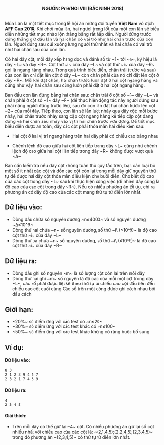 **<center>NGUỒN: PreVNOI Ⅷ (BẮC NINH 2018)</center>**
<br>

Múa Lân là một tiết mục trong lễ hội ăn mừng đội tuyển **Việt Nam** vô địch **AFF Cup 2018**. Khi chơi múa lân, hai người trong lốt của một con lân sẽ biểu diễn những tiết mục nhào lộn thăng bằng rất hấp dẫn. Người đứng trước đứng thẳng giữ đầu lân và hai chân có vai trò như hai chân trước của con lân. Người đứng sau cúi xuống lưng người thứ nhất và hai chân có vai trò như hai chân sau của con lân.

Có hai dãy cột, mỗi dãy xếp hàng dọc và đánh số từ ~1~ tới ~n~, ký hiệu là dãy ~L~ và dãy ~R~. Cột thứ ~i~ của dãy ~L~ và cột thứ ~i~ của dãy ~R~ gọi là ngang hàng nhau. Trong quá trình biểu diễn, chân trái (trước và sau) của con lân chỉ đặt lên cột ở dãy ~L~ còn chân phải của nó chỉ đặt lên cột ở dãy ~R~. Mỗi khi đặt chân, hai chân trước luôn đặt ở hai cột ngang hàng và cũng như vậy, hai chân sau cũng luôn phải đặt ở hai cột ngang hàng.

Ban đầu con lân đứng bằng hai chân sau: chân trái ở cột số ~1~ dãy ~L~ và chân phải ở cột số ~1~ dãy ~R~ (để thực hiện động tác này người đứng sau phải nâng người đứng trước lên), sau đó con lân đặt hai chân trước lên cột ~2~ của mỗi dãy. Tiếp theo, con lân sẽ lần lượt nhảy qua dãy cột: mỗi bước nhảy, hai chân trước nhảy sang cặp cột ngang hàng kế tiếp cặp cột đang đứng và hai chân sau nhảy vào vị trí hai chân trước vừa đứng. Để tiết mục biểu diễn được an toàn, dãy các cột phải thỏa mãn hai điều kiện sau:
- Hai cột ở hai vị trí ngang hàng trên hai dãy phải có chiều cao bằng nhau

- Chênh lệnh độ cao giữa hai cột liên tiếp trong dãy ~L~ cũng như chênh lệch độ cao giữa hai cột liên tiếp trong dãy ~R~ không được vượt quá ~Δ~

Bạn cần kiểm tra nếu dãy cột không tuân thủ quy tắc trên, bạn cần loại bỏ một số ít nhất các cột và dồn các cột còn lại trong mỗi dãy giữ nguyên thứ tự để được hai dãy cột thỏa mãn điều kiện cho buổi diễn. Cho biết độ cao của các cột trong dãy ~L~ sau khi thực hiện công việc (dĩ nhiên đây cũng là độ cao của các cột trong dãy ~R~). Nếu có nhiều phương án tối ưu, chỉ ra phương án có dãy độ cao của các cột mang thứ tự từ điển lớn nhất.

## Dữ liệu vào:
- Dòng đầu chứa số nguyên dương ~n≤4000~ và số nguyên dương ~Δ≤10^9~
- Dòng thứ hai chứa ~n~ số nguyên dương, số thứ ~i\ (≤10^9)~ là độ cao cột thứ ~i~ của dãy ~L~
- Dòng thứ ba chứa ~n~ số nguyên dương, số thứ ~i\ (≤10^9)~ là độ cao cột thứ ~i~ của dãy ~R~

## Dữ liệu ra:
- Dòng đầu ghi số nguyên ~m~ là số lượng cột còn lại trên mỗi dãy
- Dòng thứ hai ghi ~m~ số nguyên là độ cao của mỗi một cột trong dãy ~L~, các số phải được liệt kê theo thứ tự từ chiều cao cột đầu tiên đến chiều cao cột cuối cùng
Các số trên một dòng được ghi cách nhau bởi dấu cách

## Giới hạn:
- ~20\%~ số điểm ứng với các test có ~n≤20~
- ~30\%~ số điểm ứng với các test khác có ~n≤100~
- ~50\%~ số điểm ứng với các test khác không có ràng buộc bổ sung

## Ví dụ:
#### Dữ liệu vào:
```
8 3
2 1 2 3 9 4 5 7
2 3 2 1 7 4 5 9
```

#### Dữ liệu ra:
```
4
2 3 4 5
```

#### Giải thích:
- Trên mỗi dãy có thể giữ lại ~4~ cột. Có nhiều phương án giữ lại số cột nhiều nhất với chiều cao của các cột là: ~(2,1,4,5);(2,2,4,5);(2,3,4,5)~ trong đó phương án ~(2,3,4,5)~ có thứ tự từ điển lớn nhất.
